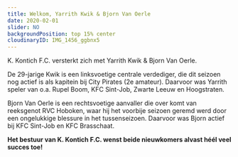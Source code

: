 ```yaml
---
title: Welkom, Yarrith Kwik & Bjorn Van Oerle
date: 2020-02-01
slider: NO
backgroundPosition: top 15% center
cloudinaryID: IMG_1456_ggbnx5
---
```


K. Kontich F.C. versterkt zich met Yarrith Kwik & Bjorn Van Oerle.

De 29-jarige Kwik is een linksvoetige centrale verdediger, die dit seizoen nog actief is als kapitein bij City Pirates (2e amateur).
Daarvoor was Yarrith speler van o.a. Rupel Boom, KFC Sint-Job, Zwarte Leeuw en Hoogstraten.

Bjorn Van Oerle is een rechtsvoetige aanvaller die over komt van reeksgenot RVC Hoboken, waar hij het voorbije seizoen geremd werd door een ongelukkige blessure in het tussenseizoen.
Daarvoor was Bjorn actief bij KFC Sint-Job en KFC Brasschaat.

**Het bestuur van K. Kontich F.C. wenst beide nieuwkomers alvast héél veel succes toe!**
